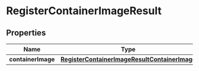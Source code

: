 

# RegisterContainerImageResult


## Properties

| Name | Type | Description | Notes |
|------------ | ------------- | ------------- | -------------|
|**containerImage** | [**RegisterContainerImageResultContainerImage**](RegisterContainerImageResultContainerImage.md) |  |  [optional] |



